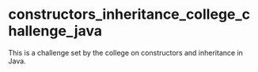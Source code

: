 # constructors_inheritance_college_challenge_java
This is a challenge set by the college on constructors and inheritance in Java.
